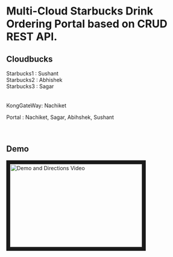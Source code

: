 # Multi-Cloud Starbucks Drink Ordering Portal based on CRUD REST API.
## Cloudbucks

Starbucks1 : Sushant  <br>
Starbucks2 : Abhishek <br>
Starbucks3 : Sagar    <br><br><br>
KongGateWay: Nachiket <br>

Portal : Nachiket, Sagar, Abihshek, Sushant<br><br><br>

## Demo

<a href="https://youtu.be/mfmsQywSlBg"><img src="https://cloud.githubusercontent.com/assets/17586634/25325194/1f9373bc-287f-11e7-9b5c-72bafb9ae3f5.PNG" alt="Demo and Directions Video" width="350" height="220" border="10" /></a>

